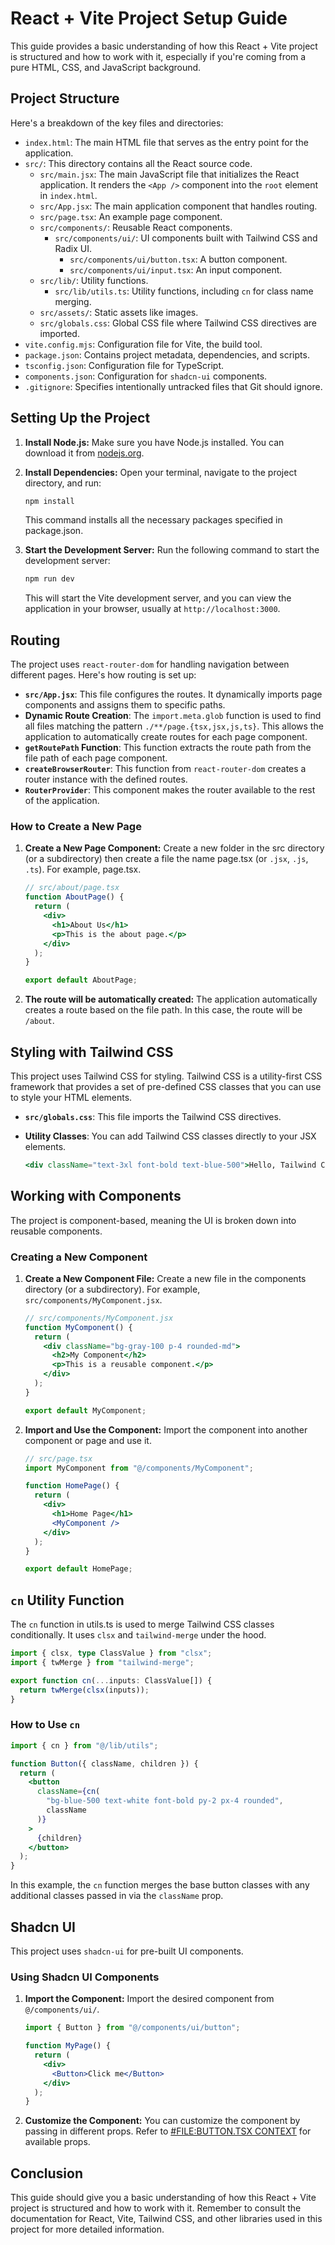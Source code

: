 # React + Vite Project Setup Guide

This guide provides a basic understanding of how this React + Vite project is structured and how to work with it, especially if you're coming from a pure HTML, CSS, and JavaScript background.

## Project Structure

Here's a breakdown of the key files and directories:

- `index.html`: The main HTML file that serves as the entry point for the application.
- `src/`: This directory contains all the React source code.
  - `src/main.jsx`: The main JavaScript file that initializes the React application. It renders the `<App />` component into the `root` element in `index.html`.
  - `src/App.jsx`: The main application component that handles routing.
  - `src/page.tsx`: An example page component.
  - `src/components/`: Reusable React components.
    - `src/components/ui/`: UI components built with Tailwind CSS and Radix UI.
      - `src/components/ui/button.tsx`: A button component.
      - `src/components/ui/input.tsx`: An input component.
  - `src/lib/`: Utility functions.
    - `src/lib/utils.ts`: Utility functions, including `cn` for class name merging.
  - `src/assets/`: Static assets like images.
  - `src/globals.css`: Global CSS file where Tailwind CSS directives are imported.
- `vite.config.mjs`: Configuration file for Vite, the build tool.
- `package.json`: Contains project metadata, dependencies, and scripts.
- `tsconfig.json`: Configuration file for TypeScript.
- `components.json`: Configuration for `shadcn-ui` components.
- `.gitignore`: Specifies intentionally untracked files that Git should ignore.

## Setting Up the Project

1.  **Install Node.js:** Make sure you have Node.js installed. You can download it from [nodejs.org](https://nodejs.org/).

2.  **Install Dependencies:** Open your terminal, navigate to the project directory, and run:

    ```sh
    npm install
    ```

    This command installs all the necessary packages specified in package.json.

3.  **Start the Development Server:** Run the following command to start the development server:

    ```sh
    npm run dev
    ```

    This will start the Vite development server, and you can view the application in your browser, usually at `http://localhost:3000`.

## Routing

The project uses `react-router-dom` for handling navigation between different pages. Here's how routing is set up:

- **`src/App.jsx`**: This file configures the routes. It dynamically imports page components and assigns them to specific paths.
- **Dynamic Route Creation**: The `import.meta.glob` function is used to find all files matching the pattern `./**/page.{tsx,jsx,js,ts}`. This allows the application to automatically create routes for each page component.
- **`getRoutePath` Function**: This function extracts the route path from the file path of each page component.
- **`createBrowserRouter`**: This function from `react-router-dom` creates a router instance with the defined routes.
- **`RouterProvider`**: This component makes the router available to the rest of the application.

### How to Create a New Page

1.  **Create a New Page Component:** Create a new folder in the src directory (or a subdirectory) then create a file the name page.tsx (or `.jsx`, `.js`, `.ts`). For example, page.tsx.

    ```jsx
    // src/about/page.tsx
    function AboutPage() {
      return (
        <div>
          <h1>About Us</h1>
          <p>This is the about page.</p>
        </div>
      );
    }

    export default AboutPage;
    ```

2.  **The route will be automatically created:** The application automatically creates a route based on the file path. In this case, the route will be `/about`.

## Styling with Tailwind CSS

This project uses Tailwind CSS for styling. Tailwind CSS is a utility-first CSS framework that provides a set of pre-defined CSS classes that you can use to style your HTML elements.

- **`src/globals.css`**: This file imports the Tailwind CSS directives.
- **Utility Classes**: You can add Tailwind CSS classes directly to your JSX elements.

  ```jsx
  <div className="text-3xl font-bold text-blue-500">Hello, Tailwind CSS!</div>
  ```

## Working with Components

The project is component-based, meaning the UI is broken down into reusable components.

### Creating a New Component

1.  **Create a New Component File:** Create a new file in the components directory (or a subdirectory). For example, `src/components/MyComponent.jsx`.

    ```jsx
    // src/components/MyComponent.jsx
    function MyComponent() {
      return (
        <div className="bg-gray-100 p-4 rounded-md">
          <h2>My Component</h2>
          <p>This is a reusable component.</p>
        </div>
      );
    }

    export default MyComponent;
    ```

2.  **Import and Use the Component:** Import the component into another component or page and use it.

    ```jsx
    // src/page.tsx
    import MyComponent from "@/components/MyComponent";

    function HomePage() {
      return (
        <div>
          <h1>Home Page</h1>
          <MyComponent />
        </div>
      );
    }

    export default HomePage;
    ```

## `cn` Utility Function

The `cn` function in utils.ts is used to merge Tailwind CSS classes conditionally. It uses `clsx` and `tailwind-merge` under the hood.

```typescript
import { clsx, type ClassValue } from "clsx";
import { twMerge } from "tailwind-merge";

export function cn(...inputs: ClassValue[]) {
  return twMerge(clsx(inputs));
}
```

### How to Use `cn`

```jsx
import { cn } from "@/lib/utils";

function Button({ className, children }) {
  return (
    <button
      className={cn(
        "bg-blue-500 text-white font-bold py-2 px-4 rounded",
        className
      )}
    >
      {children}
    </button>
  );
}
```

In this example, the `cn` function merges the base button classes with any additional classes passed in via the `className` prop.

## Shadcn UI

This project uses `shadcn-ui` for pre-built UI components.

### Using Shadcn UI Components

1.  **Import the Component:** Import the desired component from `@/components/ui/`.

    ```jsx
    import { Button } from "@/components/ui/button";

    function MyPage() {
      return (
        <div>
          <Button>Click me</Button>
        </div>
      );
    }
    ```

2.  **Customize the Component:** You can customize the component by passing in different props. Refer to [#FILE:BUTTON.TSX CONTEXT](C:/Users/Gamer2Language/Desktop/Portfolio/react-vite/src/components/ui/button.tsx) for available props.

## Conclusion

This guide should give you a basic understanding of how this React + Vite project is structured and how to work with it. Remember to consult the documentation for React, Vite, Tailwind CSS, and other libraries used in this project for more detailed information.
